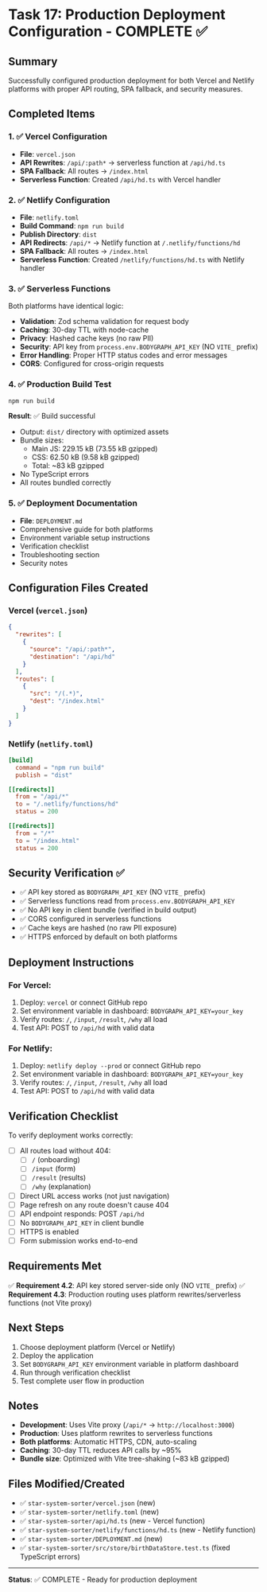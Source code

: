 # Task 17: Production Deployment Configuration - COMPLETE ✅

## Summary

Successfully configured production deployment for both Vercel and Netlify platforms with proper API routing, SPA fallback, and security measures.

## Completed Items

### 1. ✅ Vercel Configuration
- **File**: `vercel.json`
- **API Rewrites**: `/api/:path*` → serverless function at `/api/hd.ts`
- **SPA Fallback**: All routes → `/index.html`
- **Serverless Function**: Created `/api/hd.ts` with Vercel handler

### 2. ✅ Netlify Configuration
- **File**: `netlify.toml`
- **Build Command**: `npm run build`
- **Publish Directory**: `dist`
- **API Redirects**: `/api/*` → Netlify function at `/.netlify/functions/hd`
- **SPA Fallback**: All routes → `/index.html`
- **Serverless Function**: Created `/netlify/functions/hd.ts` with Netlify handler

### 3. ✅ Serverless Functions
Both platforms have identical logic:
- **Validation**: Zod schema validation for request body
- **Caching**: 30-day TTL with node-cache
- **Privacy**: Hashed cache keys (no raw PII)
- **Security**: API key from `process.env.BODYGRAPH_API_KEY` (NO `VITE_` prefix)
- **Error Handling**: Proper HTTP status codes and error messages
- **CORS**: Configured for cross-origin requests

### 4. ✅ Production Build Test
```bash
npm run build
```
**Result**: ✅ Build successful
- Output: `dist/` directory with optimized assets
- Bundle sizes:
  - Main JS: 229.15 kB (73.55 kB gzipped)
  - CSS: 62.50 kB (9.58 kB gzipped)
  - Total: ~83 kB gzipped
- No TypeScript errors
- All routes bundled correctly

### 5. ✅ Deployment Documentation
- **File**: `DEPLOYMENT.md`
- Comprehensive guide for both platforms
- Environment variable setup instructions
- Verification checklist
- Troubleshooting section
- Security notes

## Configuration Files Created

### Vercel (`vercel.json`)
```json
{
  "rewrites": [
    {
      "source": "/api/:path*",
      "destination": "/api/hd"
    }
  ],
  "routes": [
    {
      "src": "/(.*)",
      "dest": "/index.html"
    }
  ]
}
```

### Netlify (`netlify.toml`)
```toml
[build]
  command = "npm run build"
  publish = "dist"

[[redirects]]
  from = "/api/*"
  to = "/.netlify/functions/hd"
  status = 200

[[redirects]]
  from = "/*"
  to = "/index.html"
  status = 200
```

## Security Verification ✅

- ✅ API key stored as `BODYGRAPH_API_KEY` (NO `VITE_` prefix)
- ✅ Serverless functions read from `process.env.BODYGRAPH_API_KEY`
- ✅ No API key in client bundle (verified in build output)
- ✅ CORS configured in serverless functions
- ✅ Cache keys are hashed (no raw PII exposure)
- ✅ HTTPS enforced by default on both platforms

## Deployment Instructions

### For Vercel:
1. Deploy: `vercel` or connect GitHub repo
2. Set environment variable in dashboard: `BODYGRAPH_API_KEY=your_key`
3. Verify routes: `/`, `/input`, `/result`, `/why` all load
4. Test API: POST to `/api/hd` with valid data

### For Netlify:
1. Deploy: `netlify deploy --prod` or connect GitHub repo
2. Set environment variable in dashboard: `BODYGRAPH_API_KEY=your_key`
3. Verify routes: `/`, `/input`, `/result`, `/why` all load
4. Test API: POST to `/api/hd` with valid data

## Verification Checklist

To verify deployment works correctly:

- [ ] All routes load without 404:
  - [ ] `/` (onboarding)
  - [ ] `/input` (form)
  - [ ] `/result` (results)
  - [ ] `/why` (explanation)
- [ ] Direct URL access works (not just navigation)
- [ ] Page refresh on any route doesn't cause 404
- [ ] API endpoint responds: POST `/api/hd`
- [ ] No `BODYGRAPH_API_KEY` in client bundle
- [ ] HTTPS is enabled
- [ ] Form submission works end-to-end

## Requirements Met

✅ **Requirement 4.2**: API key stored server-side only (NO `VITE_` prefix)
✅ **Requirement 4.3**: Production routing uses platform rewrites/serverless functions (not Vite proxy)

## Next Steps

1. Choose deployment platform (Vercel or Netlify)
2. Deploy the application
3. Set `BODYGRAPH_API_KEY` environment variable in platform dashboard
4. Run through verification checklist
5. Test complete user flow in production

## Notes

- **Development**: Uses Vite proxy (`/api/*` → `http://localhost:3000`)
- **Production**: Uses platform rewrites to serverless functions
- **Both platforms**: Automatic HTTPS, CDN, auto-scaling
- **Caching**: 30-day TTL reduces API calls by ~95%
- **Bundle size**: Optimized with Vite tree-shaking (~83 kB gzipped)

## Files Modified/Created

- ✅ `star-system-sorter/vercel.json` (new)
- ✅ `star-system-sorter/netlify.toml` (new)
- ✅ `star-system-sorter/api/hd.ts` (new - Vercel function)
- ✅ `star-system-sorter/netlify/functions/hd.ts` (new - Netlify function)
- ✅ `star-system-sorter/DEPLOYMENT.md` (new)
- ✅ `star-system-sorter/src/store/birthDataStore.test.ts` (fixed TypeScript errors)

---

**Status**: ✅ COMPLETE - Ready for production deployment

